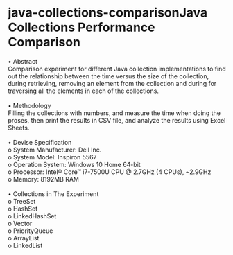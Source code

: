 # java-collections-comparisonJava Collections Performance Comparison

•	Abstract<br>
<t>Comparison experiment for different Java collection implementations to find out the relationship between the time versus the size of the collection, during retrieving, removing an element from the collection and during for traversing all the elements in each of the collections.<br>
<br>
•	Methodology<br>
Filling the collections with numbers, and measure the time when doing the proses, then print the results in CSV file, and analyze the results using Excel Sheets.<br>
<br>
•	Devise Specification<br>
o	System Manufacturer: Dell Inc.<br>
o	System Model: Inspiron 5567<br>
o	Operation System: Windows 10 Home 64-bit<br>
o	Processor: Intel® Core™ i7-7500U CPU @ 2.7GHz (4 CPUs), ~2.9GHz<br>
o	Memory: 8192MB RAM<br>
<br>
•	Collections in The Experiment<br>
o	TreeSet<br>
o	HashSet<br>
o	LinkedHashSet<br>
o	Vector<br>
o	PriorityQueue<br>
o	ArrayList<br>
o	LinkedList<br>
